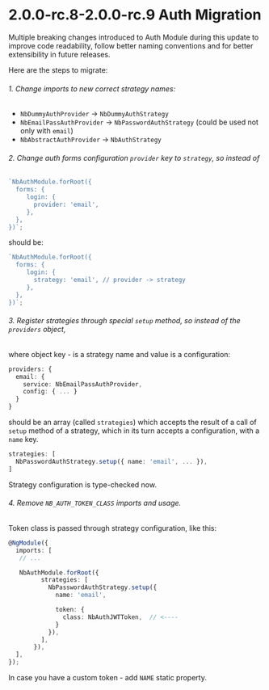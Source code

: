 # 2.0.0-rc.8-2.0.0-rc.9 Auth Migration

Multiple breaking changes introduced to Auth Module during this update to improve code readability,
follow better naming conventions and for better extensibility in future releases.

Here are the steps to migrate:

###### 1. Change imports to new correct strategy names:

- `NbDummyAuthProvider` -> `NbDummyAuthStrategy`
- `NbEmailPassAuthProvider` -> `NbPasswordAuthStrategy` (could be used not only with `email`)
- `NbAbstractAuthProvider` -> `NbAuthStrategy`

###### 2. Change auth forms configuration `provider` key to `strategy`, so instead of

```ts
`NbAuthModule.forRoot({
  forms: {
     login: {
       provider: 'email',
     },
  },
})`;
```

should be:

```ts
`NbAuthModule.forRoot({
  forms: {
     login: {
       strategy: 'email', // provider -> strategy
     },
  },
})`;
```

###### 3. Register strategies through special `setup` method, so instead of the `providers` object,

where object key - is a strategy name and value is a configuration:

```ts
providers: {
  email: {
    service: NbEmailPassAuthProvider,
    config: { ... }
  }
}
```

should be an array (called `strategies`) which accepts the result of a call of `setup` method of a strategy,
which in its turn accepts a configuration, with a `name` key.

```ts
strategies: [
  NbPasswordAuthStrategy.setup({ name: 'email', ... }),
]
```

Strategy configuration is type-checked now.

###### 4. Remove `NB_AUTH_TOKEN_CLASS` imports and usage.

Token class is passed through strategy configuration, like this:

```ts
@NgModule({
  imports: [
   // ...

   NbAuthModule.forRoot({
         strategies: [
           NbPasswordAuthStrategy.setup({
             name: 'email',

             token: {
               class: NbAuthJWTToken,  // <----
             }
           }),
         ],
       }),
  ],
});
```

In case you have a custom token - add `NAME` static property.
